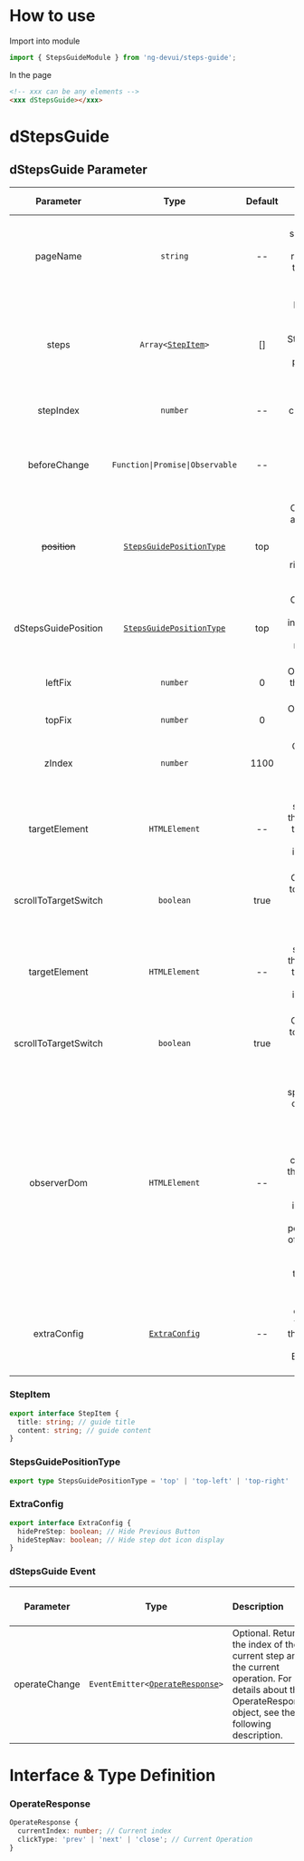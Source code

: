 # How to use

Import into module

```ts
import { StepsGuideModule } from 'ng-devui/steps-guide';
```

In the page

```html
<!-- xxx can be any elements -->
<xxx dStepsGuide></xxx>
```

# dStepsGuide

## dStepsGuide Parameter

|      Parameter       |                        Type                         | Default |                                                                                                       Description                                                                                                        | Jump to Demo                             | Global Config |
| :------------------: | :-------------------------------------------------: | :-----: | :----------------------------------------------------------------------------------------------------------------------------------------------------------------------------------------------------------------------: | :--------------------------------------- | ------------- |
|       pageName       |                      `string`                       |   --    |                            Required. This parameter specifies whether to display the operation guide. It is recommended that you use the same value for a group of operation guide sequences.                            | [Basic usage](demo#basic-usage)          |
|        steps         |         `Array<`[`StepItem`](#stepitem)`>`          |   []    | Required. Operation guide step array. If an operation guide step is set through StepsGuideService.setSteps, the step in the service is preferentially used. For the definition of the StepItem object, see the following | [Basic usage](demo#basic-usage)          |
|      stepIndex       |                      `number`                       |   --    |                                                                           Required. Index of the current step in the operation guide sequence.                                                                           | [Basic usage](demo#basic-usage)          |
|     beforeChange     |           `Function\|Promise\|Observable`           |   --    |                                       Optional. This function is executed before the step switchover. The boolean value is returned to determine whether to display this step.                                        | [基本用法](demo#basic-usage)             |
|     ~~position~~     | [`StepsGuidePositionType`](#stepsguidepositiontype) |   top   |       Optional. Guide the position and direction of information dragging, optional values: top, top-left, top-right, bottom, left-left, bottom-right, left, right (`deprecated, please use dStepsGuidePosition`).        | [Basic usage](demo#basic-usage)          |
| dStepsGuidePosition  | [`StepsGuidePositionType`](#stepsguidepositiontype) |   top   |                             Optional. Guide the position and direction of the information pop-up, optional values: top, top-left, top-right, bottom, bottom-left, bottom-right, left, right                              | [Basic usage](demo#basic-usage)          |
|       leftFix        |                      `number`                       |    0    |                                                                        Optional. It is used to correct the location of the guidance information.                                                                         | [Customized location](demo#custom-usage) |
|        topFix        |                      `number`                       |    0    |                                                                             Optional. Used to correct the location of guidance information.                                                                              | [Customized location](demo#custom-usage) |
|        zIndex        |                      `number`                       |  1100   |                                                                  Optional. This parameter is used to adjust the display level of guidance information.                                                                   | [Customized position](demo#custom-usage) |
|    targetElement     |                    `HTMLElement`                    |   --    |                  Optional. This parameter specifies the target dom in the instruction information. If this parameter is specified, the dom where the instruction is located is not used as the target.                   | [Customized location](demo#custom-usage) |
| scrollToTargetSwitch |                      `boolean`                      |  true   |                                                    Optional. Indicates whether to automatically scroll to the location where the guide information is displayed. dom                                                     | [Customized location](demo#custom-usage) |
|    targetElement     |                    `HTMLElement`                    |   --    |                  Optional. This parameter specifies the target dom in the instruction information. If this parameter is specified, the dom where the instruction is located is not used as the target.                   | [Customized location](demo#custom-usage) |
| scrollToTargetSwitch | `boolean` | true | Optional. Indicates whether to automatically scroll to the location where the guide information is displayed. dom | [Customized location](demo#custom-usage) |
| observerDom | `HTMLElement` | -- | Optional. Allows users to specify a dom to report page changes. This parameter is used when the location of the guide information changes due to the dom change that cannot be controlled or determined by the user and does not trigger the resize event. For example, the guide information is bound to the header menu of fixed positioning, the dom position of the header menu changes because the scroll bar is displayed or hidden when the page changes with the route. | [Customized position](demo#custom-usage) |
| extraConfig | [`ExtraConfig`](#extraconfig) | -- | Optional. Extended configuration used to hide the button and dot icon of the previous step. For details about the definition of the ExtraConfig object, see the following description. | [Customized location](demo#custom-usage) |

### StepItem

```ts
export interface StepItem {
  title: string; // guide title
  content: string; // guide content
}
```

### StepsGuidePositionType

```ts
export type StepsGuidePositionType = 'top' | 'top-left' | 'top-right' | 'bottom' | 'bottom-left' | 'bottom-right' | 'left' | 'right';
```

### ExtraConfig

```ts
export interface ExtraConfig {
  hidePreStep: boolean; // Hide Previous Button
  hideStepNav: boolean; // Hide step dot icon display
}
```

### dStepsGuide Event

|   Parameter   |                          Type                           | Description                                                                                                                                             | Jump to Demo                    |
| :-----------: | :-----------------------------------------------------: | :------------------------------------------------------------------------------------------------------------------------------------------------------ | :------------------------------ |
| operateChange | `EventEmitter<`[`OperateResponse`](#operateresponse)`>` | Optional. Returns the index of the current step and the current operation. For details about the OperateResponse object, see the following description. | [Basic usage](demo#basic-usage) |

# Interface & Type Definition

### OperateResponse

```ts
OperateResponse {
  currentIndex: number; // Current index
  clickType: 'prev' | 'next' | 'close'; // Current Operation
}
```
